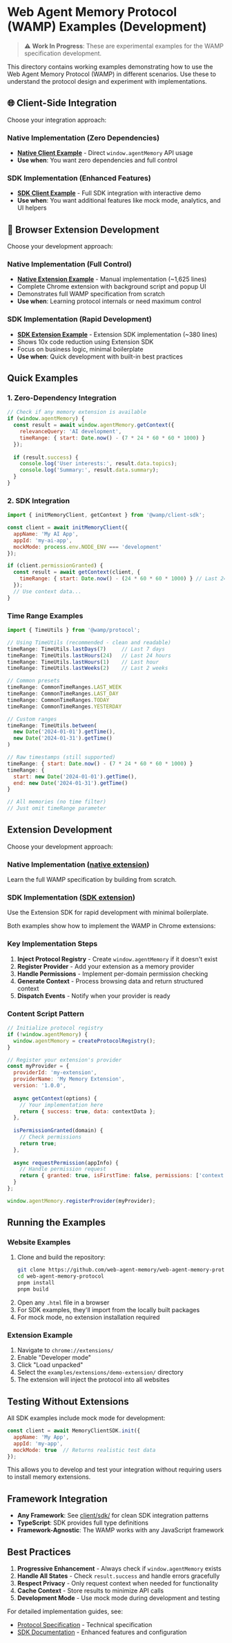 # Web Agent Memory Protocol (WAMP) Examples (Development)

> ⚠️ **Work In Progress**: These are experimental examples for the WAMP specification development.

This directory contains working examples demonstrating how to use the Web Agent Memory Protocol (WAMP) in different scenarios. Use these to understand the protocol design and experiment with implementations.

## 🌐 Client-Side Integration

Choose your integration approach:

### Native Implementation (Zero Dependencies)
- **[Native Client Example](./client/native/index.html)** - Direct `window.agentMemory` API usage
- **Use when**: You want zero dependencies and full control

### SDK Implementation (Enhanced Features)  
- **[SDK Client Example](./client/sdk/index.html)** - Full SDK integration with interactive demo
- **Use when**: You want additional features like mock mode, analytics, and UI helpers

## 🔧 Browser Extension Development

Choose your development approach:

### Native Implementation (Full Control)
- **[Native Extension Example](./extensions/native/)** - Manual implementation (~1,625 lines)
- Complete Chrome extension with background script and popup UI
- Demonstrates full WAMP specification from scratch
- **Use when**: Learning protocol internals or need maximum control

### SDK Implementation (Rapid Development)
- **[SDK Extension Example](./extensions/sdk/)** - Extension SDK implementation (~380 lines)
- Shows 10x code reduction using Extension SDK
- Focus on business logic, minimal boilerplate
- **Use when**: Quick development with built-in best practices

## Quick Examples

### 1. Zero-Dependency Integration

```javascript
// Check if any memory extension is available
if (window.agentMemory) {
  const result = await window.agentMemory.getContext({
    relevanceQuery: 'AI development',
    timeRange: { start: Date.now() - (7 * 24 * 60 * 60 * 1000) }
  });
  
  if (result.success) {
    console.log('User interests:', result.data.topics);
    console.log('Summary:', result.data.summary);
  }
}
```

### 2. SDK Integration

```javascript
import { initMemoryClient, getContext } from '@wamp/client-sdk';

const client = await initMemoryClient({
  appName: 'My AI App',
  appId: 'my-ai-app',
  mockMode: process.env.NODE_ENV === 'development'
});

if (client.permissionGranted) {
  const result = await getContext(client, {
    timeRange: { start: Date.now() - (24 * 60 * 60 * 1000) } // Last 24 hours
  });
  // Use context data...
}
```

### Time Range Examples

```javascript
import { TimeUtils } from '@wamp/protocol';

// Using TimeUtils (recommended - clean and readable)
timeRange: TimeUtils.lastDays(7)     // Last 7 days
timeRange: TimeUtils.lastHours(24)   // Last 24 hours  
timeRange: TimeUtils.lastHours(1)    // Last hour
timeRange: TimeUtils.lastWeeks(2)    // Last 2 weeks

// Common presets
timeRange: CommonTimeRanges.LAST_WEEK
timeRange: CommonTimeRanges.LAST_DAY
timeRange: CommonTimeRanges.TODAY
timeRange: CommonTimeRanges.YESTERDAY

// Custom ranges
timeRange: TimeUtils.between(
  new Date('2024-01-01').getTime(),
  new Date('2024-01-31').getTime()
)

// Raw timestamps (still supported)
timeRange: { start: Date.now() - (7 * 24 * 60 * 60 * 1000) }
timeRange: { 
  start: new Date('2024-01-01').getTime(),
  end: new Date('2024-01-31').getTime()
}

// All memories (no time filter)
// Just omit timeRange parameter
```

## Extension Development

Choose your development approach:

### Native Implementation ([native extension](./extensions/native/))
Learn the full WAMP specification by building from scratch.

### SDK Implementation ([SDK extension](./extensions/sdk/))  
Use the Extension SDK for rapid development with minimal boilerplate.

Both examples show how to implement the WAMP in Chrome extensions:

### Key Implementation Steps

1. **Inject Protocol Registry** - Create `window.agentMemory` if it doesn't exist
2. **Register Provider** - Add your extension as a memory provider
3. **Handle Permissions** - Implement per-domain permission checking
4. **Generate Context** - Process browsing data and return structured context
5. **Dispatch Events** - Notify when your provider is ready

### Content Script Pattern

```javascript
// Initialize protocol registry
if (!window.agentMemory) {
  window.agentMemory = createProtocolRegistry();
}

// Register your extension's provider
const myProvider = {
  providerId: 'my-extension',
  providerName: 'My Memory Extension',
  version: '1.0.0',
  
  async getContext(options) {
    // Your implementation here
    return { success: true, data: contextData };
  },
  
  isPermissionGranted(domain) {
    // Check permissions
    return true;
  },
  
  async requestPermission(appInfo) {
    // Handle permission request
    return { granted: true, isFirstTime: false, permissions: ['context'] };
  }
};

window.agentMemory.registerProvider(myProvider);
```

## Running the Examples

### Website Examples

1. Clone and build the repository:
   ```bash
   git clone https://github.com/web-agent-memory/web-agent-memory-protocol.git
   cd web-agent-memory-protocol
   pnpm install
   pnpm build
   ```
2. Open any `.html` file in a browser
3. For SDK examples, they'll import from the locally built packages
4. For mock mode, no extension installation required

### Extension Example

1. Navigate to `chrome://extensions/`
2. Enable "Developer mode"
3. Click "Load unpacked"
4. Select the `examples/extensions/demo-extension/` directory
5. The extension will inject the protocol into all websites

## Testing Without Extensions

All SDK examples include mock mode for development:

```javascript
const client = await MemoryClientSDK.init({
  appName: 'My App',
  appId: 'my-app',
  mockMode: true  // Returns realistic test data
});
```

This allows you to develop and test your integration without requiring users to install memory extensions.

## Framework Integration

- **Any Framework**: See [client/sdk/](./client/sdk/) for clean SDK integration patterns
- **TypeScript**: SDK provides full type definitions  
- **Framework-Agnostic**: The WAMP works with any JavaScript framework

## Best Practices

1. **Progressive Enhancement** - Always check if `window.agentMemory` exists
2. **Handle All States** - Check `result.success` and handle errors gracefully  
3. **Respect Privacy** - Only request context when needed for functionality
4. **Cache Context** - Store results to minimize API calls
5. **Development Mode** - Use mock mode during development and testing

For detailed implementation guides, see:
- [Protocol Specification](../protocol/README.md) - Technical specification
- [SDK Documentation](../client-sdk/README.md) - Enhanced features and configuration
